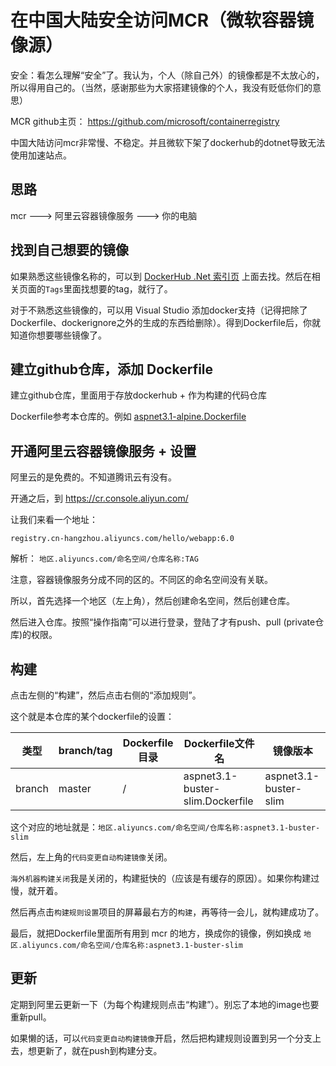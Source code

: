 # 在中国大陆安全访问MCR（微软容器镜像源）

安全：看怎么理解“安全”了。我认为，个人（除自己外）的镜像都是不太放心的，所以得用自己的。（当然，感谢那些为大家搭建镜像的个人，我没有贬低你们的意思）

MCR github主页： https://github.com/microsoft/containerregistry

中国大陆访问mcr非常慢、不稳定。并且微软下架了dockerhub的dotnet导致无法使用加速站点。



## 思路
mcr ---> 阿里云容器镜像服务 ---> 你的电脑


## 找到自己想要的镜像
如果熟悉这些镜像名称的，可以到 [DockerHub .Net 索引页](https://hub.docker.com/_/microsoft-dotnet-core) 上面去找。然后在相关页面的`Tags`里面找想要的tag，就行了。

对于不熟悉这些镜像的，可以用 Visual Studio 添加docker支持（记得把除了Dockerfile、dockerignore之外的生成的东西给删除）。得到Dockerfile后，你就知道你想要哪些镜像了。

## 建立github仓库，添加 Dockerfile
建立github仓库，里面用于存放dockerhub + 作为构建的代码仓库

Dockerfile参考本仓库的。例如 [aspnet3.1-alpine.Dockerfile](aspnet3.1-alpine.Dockerfile)

## 开通阿里云容器镜像服务 + 设置
阿里云的是免费的。不知道腾讯云有没有。

开通之后，到 https://cr.console.aliyun.com/

让我们来看一个地址：

`registry.cn-hangzhou.aliyuncs.com/hello/webapp:6.0`

解析： `地区.aliyuncs.com/命名空间/仓库名称:TAG`

注意，容器镜像服务分成不同的区的。不同区的命名空间没有关联。

所以，首先选择一个地区（左上角），然后创建命名空间，然后创建仓库。

然后进入仓库。按照“操作指南”可以进行登录，登陆了才有push、pull (private仓库)的权限。

## 构建
点击左侧的“构建”，然后点击右侧的“添加规则”。

这个就是本仓库的某个dockerfile的设置： 

| 类型   | branch/tag | Dockerfile目录 | Dockerfile文件名                 | 镜像版本              |
|--------|------------|----------------|----------------------------------|-----------------------|
| branch | master     | /              | aspnet3.1-buster-slim.Dockerfile | aspnet3.1-buster-slim |

这个对应的地址就是：`地区.aliyuncs.com/命名空间/仓库名称:aspnet3.1-buster-slim`

然后，左上角的`代码变更自动构建镜像`关闭。

`海外机器构建关闭`我是关闭的，构建挺快的（应该是有缓存的原因）。如果你构建过慢，就开着。

然后再点击`构建规则设置`项目的屏幕最右方的`构建`，再等待一会儿，就构建成功了。

最后，就把Dockerfile里面所有用到 mcr 的地方，换成你的镜像，例如换成 `地区.aliyuncs.com/命名空间/仓库名称:aspnet3.1-buster-slim`

## 更新
定期到阿里云更新一下（为每个构建规则点击“构建”）。别忘了本地的image也要重新pull。

如果懒的话，可以`代码变更自动构建镜像`开启，然后把构建规则设置到另一个分支上去，想更新了，就在push到构建分支。